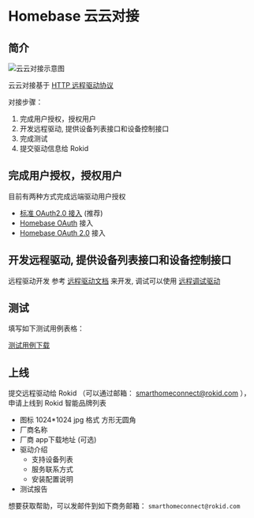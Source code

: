 # Homebase 云云对接

## 简介

![云云对接示意图](https://s.rokidcdn.com/homebase/upload/BygMjQZwM.jpg)

云云对接基于 [HTTP 远程驱动协议](http-remote-driver.md)

对接步骤：

1. 完成用户授权，授权用户
2. 开发远程驱动, 提供设备列表接口和设备控制接口
3. 完成测试
4. 提交驱动信息给 Rokid

## 完成用户授权，授权用户

目前有两种方式完成远端驱动用户授权

- [标准 OAuth2.0 接入](rfc6749.md) (推荐)
- [Homebase OAuth](oauth.md) 接入
- [Homebase OAuth 2.0](oauth2.0.md) 接入

## 开发远程驱动, 提供设备列表接口和设备控制接口

远程驱动开发 参考 [远程驱动文档](http-remote-driver.md) 来开发, 调试可以使用 [远程调试驱动](../tools/developer-driver.md)

## 测试

填写如下测试用例表格：

[测试用例下载](https://s.rokidcdn.com/homebase/upload/HkOw4tzcf.xlsx)

## 上线

提交远程驱动给 Rokid （可以通过邮箱： smarthomeconnect@rokid.com ），申请上线到 Rokid 智能品牌列表

- 图标 1024*1024 jpg 格式 方形无圆角
- 厂商名称
- 厂商 app下载地址 (可选)
- 驱动介绍
  - 支持设备列表
  - 服务联系方式
  - 安装配置说明
- 测试报告

想要获取帮助，可以发邮件到如下商务邮箱： `smarthomeconnect@rokid.com`
